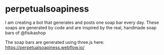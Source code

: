 # perpetualsoapiness

I am creating a bot that generates and posts one soap bar every day.
These soaps are generated by code and are inspired by the real, handmade soap bars of @fisikashop

The soap bars are generated using three.js here: https://perpetualsoapiness.webflow.io/
